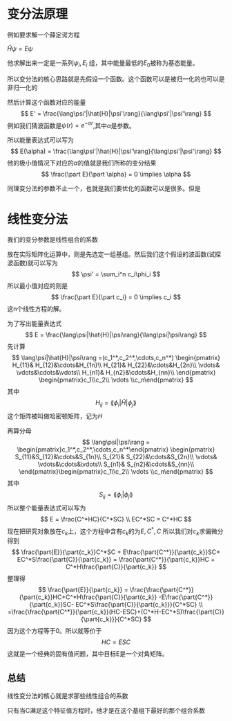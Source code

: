 # 变分法原理

例如要求解一个薛定谔方程

$\hat{H}\psi = E\psi$

他求解出来一定是一系列${\psi_i,E_i}$ 组，其中能量最低的$E_0$被称为基态能量。

所以变分法的核心思路就是先假设一个函数。这个函数可以是被归一化的也可以是非归一化的

然后计算这个函数对应的能量
$$
E' = \frac{\lang\psi'|\hat{H}|\psi'\rang}{\lang\psi'|\psi'\rang}
$$
例如我们猜波函数是$\psi(r) = e^{-\alpha r}$,其中$\alpha$是参数。

所以能量表达式可以写为
$$
E(\alpha) = \frac{\lang\psi'|\hat{H}|\psi'\rang}{\lang\psi'|\psi'\rang}
$$
他的极小值情况下对应的$\alpha$的值就是我们所称的变分结果
$$
\frac{\part E}{\part \alpha} = 0 \implies \alpha
$$




同理变分法的参数不止一个，也就是我们要优化的函数可以是很多。但是





# 线性变分法

我们的变分参数是线性组合的系数

放在实际矩阵化运算中，则是先选定一组基组。然后我们这个假设的波函数(试探波函数)就可以写为  
$$
\psi' = \sum_i^n c_i\phi_i
$$
所以最小值对应的则是
$$
\frac{\part E}{\part c_i} = 0 \implies c_i
$$
这n个线性方程的解。

为了写出能量表达式
$$
E = \frac{\lang\psi|\hat{H}|\psi\rang}{\lang\psi|\psi\rang}
$$
先计算
$$
\lang\psi|\hat{H}|\psi\rang  =(c_1^*,c_2^*,\cdots,c_n^*)
\begin{pmatrix}
H_{11}& H_{12}&\cdots&H_{1n}\\
H_{21}& H_{22}&\cdots&H_{2n}\\
\vdots& \vdots&\cdots&\vdots\\
H_{n1}& H_{n2}&\cdots&H_{nn}\\
\end{pmatrix}
\begin{pmatrix}c_1\\c_2\\ \vdots \\c_n\end{pmatrix}
$$
其中
$$
H_{ij} =\lang\phi_i|\hat{H}|\phi_j\rang
$$
这个矩阵被叫做哈密顿矩阵，记为$H$

再算分母
$$
\lang\psi|\psi\rang = \begin{pmatrix}c_1^*,c_2^*,\cdots,c_n^*\end{pmatrix}
\begin{pmatrix}
S_{11}&S_{12}&\cdots&S_{1n}\\
S_{21}& S_{22}&\cdots&S_{2n}\\
\vdots& \vdots&\cdots&\vdots\\
S_{n1}& S_{n2}&\cdots&S_{nn}\\
\end{pmatrix}\begin{pmatrix}c_1\\c_2\\ \vdots \\c_n\end{pmatrix}
$$
其中
$$
S_{ij} =\lang\phi_i|\phi_j\rang
$$
所以整个能量表达式可以写为
$$
E = \frac{C^*HC}{C^*SC} \\
EC^*SC = C^*HC
$$
现在把研究对象放在$c_k$上，这个方程中含有$c_k$的为$E,C^*,C$ 所以我们对$c_k$求偏微分得到
$$
\frac{\part{E}}{\part{c_k}}C^*SC + E\frac{\part{C^*}}{\part{c_k}}SC+ EC^*S\frac{\part{C}}{\part{c_k}} = \frac{\part{C^*}}{\part{c_k}}HC + C^*H\frac{\part{C}}{\part{c_k}}
$$
整理得
$$
\frac{\part{E}}{\part{c_k}} = \frac{\frac{\part{C^*}}{\part{c_k}}HC+C^*H\frac{\part{C}}{\part{c_k}} -E\frac{\part{C^*}}{\part{c_k}}SC- EC^*S\frac{\part{C}}{\part{c_k}}}{C^*SC} \\
=\frac{\frac{\part{C^*}}{\part{c_k}}(HC-ESC)+(C^*H-EC^*S)\frac{\part{C}}{\part{c_k}}}{C^*SC}
$$
因为这个方程等于0。所以就等价于
$$
HC = ESC
$$
这就是一个经典的固有值问题，其中目标E是一个对角矩阵。



## 总结

线性变分法的核心就是求那些线性组合的系数

只有当C满足这个特征值方程时，他才是在这个基组下最好的那个组合系数

